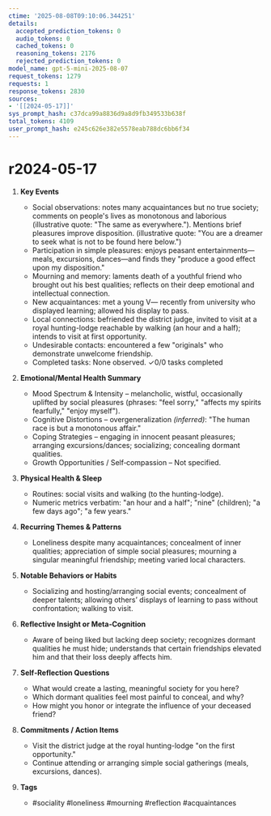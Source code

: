 ```yaml
---
ctime: '2025-08-08T09:10:06.344251'
details:
  accepted_prediction_tokens: 0
  audio_tokens: 0
  cached_tokens: 0
  reasoning_tokens: 2176
  rejected_prediction_tokens: 0
model_name: gpt-5-mini-2025-08-07
request_tokens: 1279
requests: 1
response_tokens: 2830
sources:
- '[[2024-05-17]]'
sys_prompt_hash: c37dca99a8836d9a8d9fb349533b638f
total_tokens: 4109
user_prompt_hash: e245c626e382e5578eab788dc6bb6f34
---
```

# r2024-05-17

1. **Key Events**
   - Social observations: notes many acquaintances but no true society; comments on people's lives as monotonous and laborious (illustrative quote: "The same as everywhere."). Mentions brief pleasures improve disposition. (illustrative quote: "You are a dreamer to seek what is not to be found here below.")
   - Participation in simple pleasures: enjoys peasant entertainments—meals, excursions, dances—and finds they "produce a good effect upon my disposition."
   - Mourning and memory: laments death of a youthful friend who brought out his best qualities; reflects on their deep emotional and intellectual connection.
   - New acquaintances: met a young V— recently from university who displayed learning; allowed his display to pass.
   - Local connections: befriended the district judge, invited to visit at a royal hunting-lodge reachable by walking (an hour and a half); intends to visit at first opportunity.
   - Undesirable contacts: encountered a few "originals" who demonstrate unwelcome friendship.
   - Completed tasks: None observed.
   ✓0/0 tasks completed

2. **Emotional/Mental Health Summary**
   - Mood Spectrum & Intensity – melancholic, wistful, occasionally uplifted by social pleasures (phrases: "feel sorry," "affects my spirits fearfully," "enjoy myself").
   - Cognitive Distortions – overgeneralization *(inferred)*: "The human race is but a monotonous affair."
   - Coping Strategies – engaging in innocent peasant pleasures; arranging excursions/dances; socializing; concealing dormant qualities.
   - Growth Opportunities / Self‑compassion – Not specified.

3. **Physical Health & Sleep**
   - Routines: social visits and walking (to the hunting-lodge).
   - Numeric metrics verbatim: "an hour and a half"; "nine" (children); "a few days ago"; "a few years."

4. **Recurring Themes & Patterns**
   - Loneliness despite many acquaintances; concealment of inner qualities; appreciation of simple social pleasures; mourning a singular meaningful friendship; meeting varied local characters.

5. **Notable Behaviors or Habits**
   - Socializing and hosting/arranging social events; concealment of deeper talents; allowing others’ displays of learning to pass without confrontation; walking to visit.

6. **Reflective Insight or Meta‑Cognition**
   - Aware of being liked but lacking deep society; recognizes dormant qualities he must hide; understands that certain friendships elevated him and that their loss deeply affects him.

7. **Self‑Reflection Questions**
   - What would create a lasting, meaningful society for you here?
   - Which dormant qualities feel most painful to conceal, and why?
   - How might you honor or integrate the influence of your deceased friend?

8. **Commitments / Action Items**
   - Visit the district judge at the royal hunting-lodge "on the first opportunity."
   - Continue attending or arranging simple social gatherings (meals, excursions, dances).

9. **Tags**
   - #sociality #loneliness #mourning #reflection #acquaintances